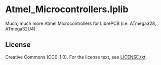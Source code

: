 # Atmel_Microcontrollers.lplib
Much, much more Atmel Microcontrollers for LibrePCB (i.e. ATmega328, ATmega32U4).

## License
Creative Commons (CC0-1.0). For the license text, see [LICENSE.txt](LICENSE.txt).
